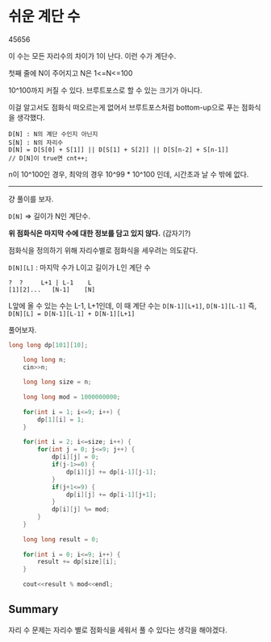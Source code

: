 # 쉬운 계단 수

45656

이 수는 모든 자리수의 차이가 1이 난다. 이런 수가 계단수.

첫째 줄에 N이 주어지고 N은 1<=N<=100

10^100까지 커질 수 있다. 브루트포스로 할 수 있는 크기가 아니다.

이걸 알고서도 점화식 떠오르는게 없어서 브루트포스처럼 bottom-up으로 푸는 점화식을 생각했다.

```
D[N] : N의 계단 수인지 아닌지
S[N] : N의 자리수
D[N] = D[S[0] + S[1]] || D[S[1] + S[2]] || D[S[n-2] + S[n-1]]
// D[N]이 true면 cnt++;
```

n이 10^100인 경우, 최악의 경우 10^99 * 10^100 인데, 시간초과 날 수 밖에 없다.

---

걍 풀이를 보자.

`D[N]` => 길이가 N인 계단수.

__위 점화식은 마지막 수에 대한 정보를 담고 있지 않다.__ (갑자기?) 

점화식을 정의하기 위해 자리수별로 점화식을 세우려는 의도같다. 

`D[N][L]` : 마지막 수가 L이고 길이가 L인 계단 수

```
?  ?     L+1 | L-1    L
[1][2]...   [N-1]    [N]
```

L앞에 올 수 있는 수는 L-1, L+1인데, 이 때 계단 수는 `D[N-1][L+1]`, `D[N-1][L-1]`
즉, `D[N][L] = D[N-1][L-1] + D[N-1][L+1]`

풀어보자.

```C++
long long dp[101][10];

    long long n;
    cin>>n;
    
    long long size = n;
    
    long long mod = 1000000000;
    
    for(int i = 1; i<=9; i++) {
        dp[1][i] = 1;
    }
    
    for(int i = 2; i<=size; i++) {
        for(int j = 0; j<=9; j++) {
            dp[i][j] = 0;
            if(j-1>=0) {
                dp[i][j] += dp[i-1][j-1];
            }
            if(j+1<=9) {
                dp[i][j] += dp[i-1][j+1];
            }
            dp[i][j] %= mod;
        }
    }
    
    long long result = 0;
    
    for(int i = 0; i<=9; i++) {
        result += dp[size][i];
    }
    
    cout<<result % mod<<endl;
```

## Summary


자리 수 문제는 자리수 별로 점화식을 세워서 풀 수 있다는 생각을 해야겠다.